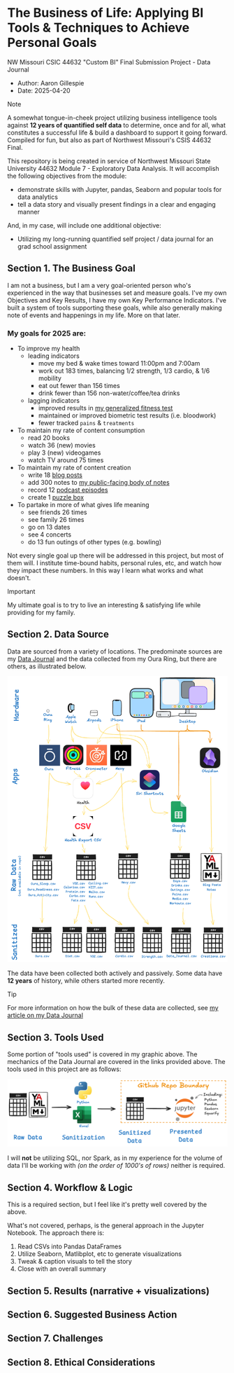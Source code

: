 # The Business of Life: Applying BI Tools & Techniques to Achieve Personal Goals

NW Missouri CSIC 44632 "Custom BI" Final Submission Project - Data Journal

- Author: Aaron Gillespie  
- Date: 2025-04-20

> [!NOTE]
> A somewhat tongue-in-cheek project utilizing business intelligence tools against **12 years of quantified self data** to determine, once and for all, what constitutes a successful life & build a dashboard to support it going forward. Compiled for fun, but also as part of Northwest Missouri's CSIS 44632 Final. 

This repository is being created in service of Northwest Missouri State University 44632 Module 7 - Exploratory Data Analysis. It will accomplish the following objectives from the module:

- demonstrate skills with Jupyter, pandas, Seaborn and popular tools for data analytics
- tell a data story and visually present findings in a clear and engaging manner

And, in my case, will include one additional objective:
- Utilizing my long-running quantified self project / data journal for an grad school assignment

## Section 1. The Business Goal

I am not a business, but I am a very goal-oriented person who's experienced in the way that businesses set and measure goals. I've my own Objectives and Key Results, I have my own Key Performance Indicators. I've built a system of tools supporting these goals, while also generally making note of events and happenings in my life. More on that later.

### My goals for 2025 are:

- To improve my health
  - leading indicators
    - move my bed & wake times toward 11:00pm and 7:00am
    - work out 183 times, balancing 1/2 strength, 1/3 cardio, & 1/6 mobility
    - eat out fewer than 156 times
    - drink fewer than 156 non-water/coffee/tea drinks
  - lagging indicators
    - improved results in [my generalized fitness test](https://aarongilly.com/Columns/379)
    - maintained or improved biometric test results (i.e. bloodwork)
    - fewer tracked `pains` & `treatments`
- To maintain my rate of content consumption
  - read 20 books
  - watch 36 (new) movies
  - play 3 (new) videogames
  - watch TV around 75 times
- To maintain my rate of content creation
  - write 18 [blog posts](https://aarongilly.com/467)
  - add 300 notes to [my public-facing body of notes](https://gillespedia.com)
  - record 12 [podcast episodes](https://shows.acast.com/we-scene-a-movie)
  - create 1 [puzzle box](https://aaronspuzzles.com)
- To partake in more of what gives life meaning
  - see friends 26 times
  - see family 26 times
  - go on 13 dates
  - see 4 concerts
  - do 13 fun outings of other types (e.g. bowling)

Not every single goal up there will be addressed in this project, but most of them will. I institute time-bound habits, personal rules, etc, and watch how they impact these numbers. In this way I learn what works and what doesn't. 

> [!IMPORTANT]
> My ultimate goal is to try to live an interesting & satisfying life while providing for my family.

## Section 2. Data Source

Data are sourced from a variety of locations. The predominate sources are my [Data Journal](https://aarongilly.com/Pages/Data-Journal) and the data collected from my Oura Ring, but there are others, as illustrated below.

![flow chart indicating how data arrived in the data folder](assets/pre-work.png)

The data have been collected both actively and passively. Some data have **12 years** of history, while others started more recently.

> [!TIP]
> For more information on how the bulk of these data are collected, see [my article on my Data Journal](https://aarongilly.com/Pages/Data-Journal)

## Section 3. Tools Used

Some portion of "tools used" is covered in my graphic above. The mechanics of the Data Journal are covered in the links provided above. The tools used in this project are as follows:

![basic flowchart of tools](assets/tools.png)

I will **not** be utilizing SQL, nor Spark, as in my experience for the volume of data I'll be working with *(on the order of 1000's of rows)* neither is required. 

## Section 4. Workflow & Logic

This is a required section, but I feel like it's pretty well covered by the above. 

What's not covered, perhaps, is the general approach in the Jupyter Notebook. The approach there is:

1. Read CSVs into Pandas DataFrames
2. Utilize Seaborn, Matlibplot, etc to generate visualizations
3. Tweak & caption visuals to tell the story
4. Close with an overall summary

## Section 5. Results (narrative + visualizations)



## Section 6. Suggested Business Action


## Section 7. Challenges


## Section 8. Ethical Considerations